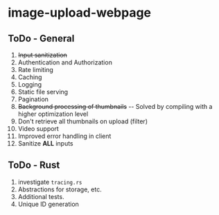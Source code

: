 # image-upload-webpage

## ToDo - General

1. ~~Input sanitization~~
2. Authentication and Authorization
3. Rate limiting
4. Caching
5. Logging
6. Static file serving
7. Pagination
8. ~~Background processing of thumbnails~~ -- Solved by compiling with a higher optimization level
9. Don't retrieve all thumbnails on upload (filter)
10. Video support
11. Improved error handling in client
12. Sanitize **ALL** inputs

## ToDo - Rust

1. investigate `tracing.rs`
2. Abstractions for storage, etc.
3. Additional tests.
4. Unique ID generation
